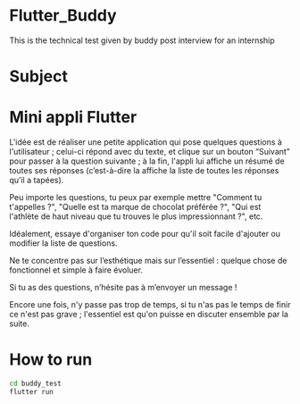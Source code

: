 # Flutter_Buddy
This is the technical test given by buddy post interview for an internship
# Subject
# Mini appli Flutter

L'idée est de réaliser une petite application qui pose quelques questions à l'utilisateur ; celui-ci répond avec du texte, et clique sur un bouton “Suivant” pour passer à la question suivante ; à la fin, l'appli lui affiche un résumé de toutes ses réponses (c’est-à-dire la affiche la liste de toutes les réponses qu’il a tapées).

Peu importe les questions, tu peux par exemple mettre "Comment tu t'appelles ?", "Quelle est ta marque de chocolat préférée ?", "Qui est l'athlète de haut niveau que tu trouves le plus impressionnant ?", etc.

Idéalement, essaye d'organiser ton code pour qu'il soit facile d'ajouter ou modifier la liste de questions.

Ne te concentre pas sur l’esthétique mais sur l’essentiel : quelque chose de fonctionnel et simple à faire évoluer.

Si tu as des questions, n’hésite pas à m’envoyer un message !

Encore une fois, n'y passe pas trop de temps, si tu n'as pas le temps de finir ce n'est pas grave ; l'essentiel est qu'on puisse en discuter ensemble par la suite.

# How to run

```bash
cd buddy_test
flutter run
```